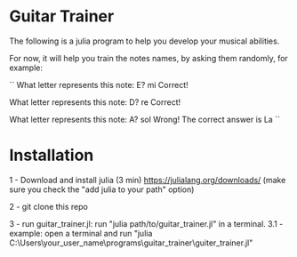 # Guitar Trainer

The following is a julia program to help you develop your musical abilities.

For now, it will help you train the notes names, by asking them randomly, for example:

``
What letter represents this note: E?
mi
Correct!

What letter represents this note: D?
re
Correct!

What letter represents this note: A?
sol
Wrong! The correct answer is La
``

# Installation

1 - Download and install julia (3 min) https://julialang.org/downloads/ (make sure you check the "add julia to your path" option)

2 - git clone this repo

3 - run guitar_trainer.jl: run "julia path/to/guitar_trainer.jl" in a terminal.
3.1 - example: open a terminal and run "julia C:\Users\your_user_name\programs\guitar_trainer\guiter_trainer.jl" 
